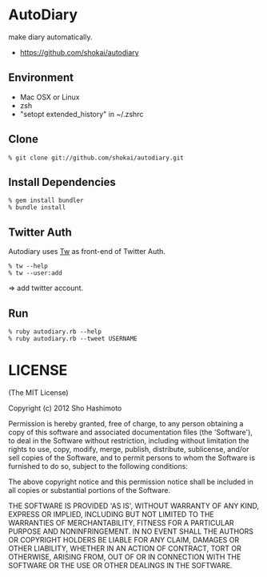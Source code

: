 AutoDiary
=========
make diary automatically.

* https://github.com/shokai/autodiary


Environment
-----------
* Mac OSX or Linux
* zsh
* "setopt extended_history" in ~/.zshrc


Clone
-----

    % git clone git://github.com/shokai/autodiary.git


Install Dependencies
--------------------

    % gem install bundler
    % bundle install


Twitter Auth
------------
Autodiary uses <a href="http://shokai.github.com/tw">Tw</a> as front-end of Twitter Auth.

    % tw --help
    % tw --user:add

=> add twitter account.


Run
---

    % ruby autodiary.rb --help
    % ruby autodiary.rb --tweet USERNAME


LICENSE
=======
(The MIT License)

Copyright (c) 2012 Sho Hashimoto

Permission is hereby granted, free of charge, to any person obtaining
a copy of this software and associated documentation files (the
'Software'), to deal in the Software without restriction, including
without limitation the rights to use, copy, modify, merge, publish,
distribute, sublicense, and/or sell copies of the Software, and to
permit persons to whom the Software is furnished to do so, subject to
the following conditions:

The above copyright notice and this permission notice shall be
included in all copies or substantial portions of the Software.

THE SOFTWARE IS PROVIDED 'AS IS', WITHOUT WARRANTY OF ANY KIND,
EXPRESS OR IMPLIED, INCLUDING BUT NOT LIMITED TO THE WARRANTIES OF
MERCHANTABILITY, FITNESS FOR A PARTICULAR PURPOSE AND NONINFRINGEMENT.
IN NO EVENT SHALL THE AUTHORS OR COPYRIGHT HOLDERS BE LIABLE FOR ANY
CLAIM, DAMAGES OR OTHER LIABILITY, WHETHER IN AN ACTION OF CONTRACT,
TORT OR OTHERWISE, ARISING FROM, OUT OF OR IN CONNECTION WITH THE
SOFTWARE OR THE USE OR OTHER DEALINGS IN THE SOFTWARE.
